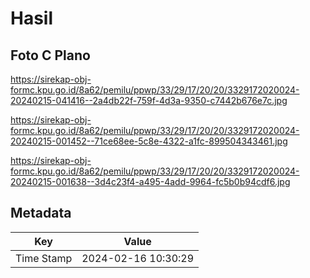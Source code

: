 # Hasil

## Foto C Plano

https://sirekap-obj-formc.kpu.go.id/8a62/pemilu/ppwp/33/29/17/20/20/3329172020024-20240215-041416--2a4db22f-759f-4d3a-9350-c7442b676e7c.jpg

https://sirekap-obj-formc.kpu.go.id/8a62/pemilu/ppwp/33/29/17/20/20/3329172020024-20240215-001452--71ce68ee-5c8e-4322-a1fc-899504343461.jpg

https://sirekap-obj-formc.kpu.go.id/8a62/pemilu/ppwp/33/29/17/20/20/3329172020024-20240215-001638--3d4c23f4-a495-4add-9964-fc5b0b94cdf6.jpg


## Metadata

| Key        | Value               |
| ---------- | ------------------- |
| Time Stamp | 2024-02-16 10:30:29 |



